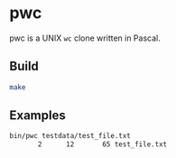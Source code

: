 # pwc

pwc is a UNIX `wc` clone written in Pascal.

## Build

```sh
make
```

## Examples

```sh
bin/pwc testdata/test_file.txt
       2      12       65 test_file.txt
```
